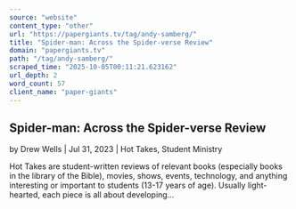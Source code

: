 ```yaml
---
source: "website"
content_type: "other"
url: "https://papergiants.tv/tag/andy-samberg/"
title: "Spider-man: Across the Spider-verse Review"
domain: "papergiants.tv"
path: "/tag/andy-samberg/"
scraped_time: "2025-10-05T00:11:21.623162"
url_depth: 2
word_count: 57
client_name: "paper-giants"
---
```


## Spider-man: Across the Spider-verse Review

by Drew Wells | Jul 31, 2023 | Hot Takes, Student Ministry

Hot Takes are student-written reviews of relevant books (especially books in the library of the Bible), movies, shows, events, technology, and anything interesting or important to students (13-17 years of age). Usually light-hearted, each piece is all about developing...
